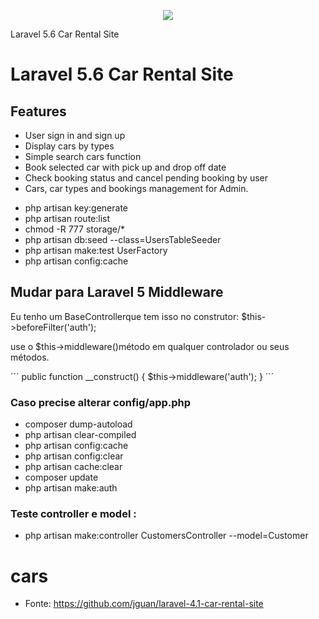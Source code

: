 <p align="center"><img src="https://laravel.com/assets/img/components/logo-laravel.svg"></p>
	Laravel 5.6 Car Rental Site
<p align="center">

</p>

# Laravel 5.6 Car Rental Site

## Features

* User sign in and sign up
* Display cars by types
* Simple search cars function
* Book selected car with pick up and drop off date
* Check booking status and cancel pending booking by user
* Cars, car types and bookings management for Admin.

 - php artisan key:generate
 - php artisan route:list
 - chmod -R 777 storage/*
 - php artisan db:seed --class=UsersTableSeeder
 - php artisan make:test UserFactory
 - php artisan config:cache


## Mudar para Laravel 5 Middleware
Eu tenho um BaseControllerque tem isso no construtor:
$this->beforeFilter('auth');

use o $this->middleware()método em qualquer controlador ou seus métodos.

´´´
public function __construct()
    {
        $this->middleware('auth');
    }
´´´

### Caso precise alterar config/app.php
- composer dump-autoload
- php artisan clear-compiled
- php artisan config:cache
- php artisan config:clear
- php artisan cache:clear
- composer update
- php artisan make:auth

### Teste controller e model :
- php artisan make:controller CustomersController --model=Customer
# cars

- Fonte: https://github.com/jguan/laravel-4.1-car-rental-site
